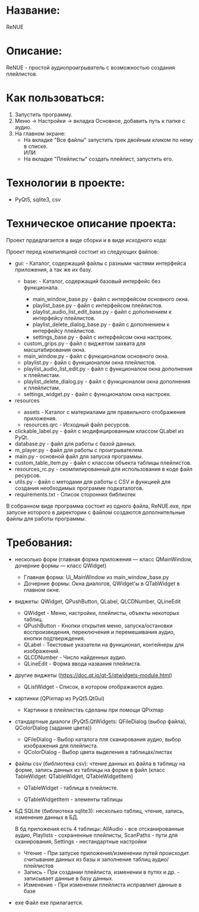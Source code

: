 # Название: 
ReNUE

# Описание:
ReNUE - простой аудиопроигрыватель с возможностью создания плейлистов.

# Как пользоваться:
1. Запустить программу.
2. Меню -> Настройки -> вкладка Основное, добавить путь к папке с аудио.
3. На главном экране:
	<ul>
	<li> На вкладке "Все файлы" запустить трек двойным кликом по нему в списке. </li>
	ИЛИ
	<li> На вкладке "Плейлисты" создать плейлист, запустить его. </li>
	</ul>
# Технологии в проекте: 
- PyQt5, sqlite3, csv

# Техническое описание проекта: 
Проект прдедлагается в виде сборки и в виде исходного кода:

Проект перед компиляцией состоит из следующих файлов:
<ul>
    <li>gui: - Каталог, содержащий файлы с разными частями интерфейса приложения, а так же их базу.</li>
    <ul>
        <li>base: - Каталог, содержащий базовый интерфейс без функционала. </li>
        <ul>
            <li>main_window_base.py - файл с интерфейсом основного окна.</li>
            <li>playlist_base.py - файл с интерфейсом плейлистов.</li>
            <li>playlist_audio_list_edit_base.py - файл с дополнением к интерфейсу плейлистов.</li>
            <li>playlist_delete_dialog_base.py - файл с дополнением к интерфейсу плейлистов.</li>
            <li>settings_base.py - файл с интерфейсом окна настроек.</li>
        </ul>
        <li>custom_grips.py - файл с виджетом захвата для масштабирования окна.</li>
        <li>main_window.py - файл с функционалом основного окна.</li>
        <li>playlist.py - файл с функционалом окна плейлистов.</li>
        <li>playlist_audio_list_edit.py - файл с функционалом окна дополнения к плейлистам.</li>
        <li>playlist_delete_dialog.py - файл с функционалом окна дополнения к плейлистам.</li>
        <li>settings_widget.py - файл с функционалом окна настроек.</li>
    </ul>

<li>resources</li>
    <ul>
        <li>assets - Каталог с материалами для правильного отображения приложения.</li>
        <li>resources.qrc - Исходный файл ресурсов.</li>
    </ul>
<li>clickable_label.py - файл с модифицированным классом QLabel из PyQt.</li>
<li>database.py - файл для работы с базой данных.</li>
<li>m_player.py - файл для работы с проигрывателем.</li>
<li>main.py - основной файл для запуска программы.</li>
<li>custom_table_item.py - файл с классом объекта таблицы плейлистов.</li>
<li>resources_rc.py - скомпилированный для использования в коде файл ресурсов.</li>
<li>utils.py - файл с методами для работы с CSV и функцией для создания необходимых программе подкаталогов.</li>
<li>requirements.txt - Cписок сторонних библиотек</li>
</ul>

В собранном виде программа состоит из одного файла, ReNUE.exe, при запуске которого в директории с файлом создаются дополнительные файлы для работы программы.


# Требования:

- несколько форм (главная форма приложения — класс QMainWindow, дочерние формы — класс QWidget)
    - Главная форма: Ui_MainWindow из main_window_base.py
    - Дочерние формы: Окна диалогов, QWidget'ы в QTabWidget в главном окне. 

- виджеты: QWidget, QPushButton, QLabel, QLCDNumber, QLineEdit
	- QWidget - Меню, настройки, плейлисты, объекты некоторых таблиц.
	- QPushButton - Кнопки открытия меню, запуска/остановки воспроизведения, переключения и перемешивания аудио, кнопки подтверждения.
	- QLabel - Текстовые указатели на функционал, контейнеры для изображений.
	- QLCDNumber - Число найденных аудио.
	- QLineEdit - Форма ввода названия плейлиста.

- другие виджеты (https://doc.qt.io/qt-5/qtwidgets-module.html)
	- QListWidget - Список, в котором отображаются аудио.

- картинки (QPixmap из PyQt5.QtGui)
	- Картинки в плейлистаъ сделаны при помощи QPixmap

- стандартные диалоги (PyQt5.QtWidgets: QFileDialog (выбор файла), QColorDialog (задание цвета))
	- QFileDialog - Выбор каталога пля сканирования аудио, выбор изображения для плейлиста.
	- QColorDialog - Выбор цвета выделения в таблицах/листах

- файлы csv (библиотека csv): чтение данных из файла в таблицу на форме, запись данных из таблицы на форме в файл (класс TableWidget: QTableWidget, QTableWidgetItem)
	- QTableWidget - таблица в плейлисте.

	- QTableWidgetItem - элементы таблицы

- БД SQLite (библиотека sqlite3): несколько таблиц, чтение, запись, изменение данных в БД.

    В бд приложения есть 4 таблицы: AllAudio - все отсканированные аудио, Playlists - сохраненные плейлисты, ScanPaths - пути для сканирования, Settings - нестандартные настройки
    - Чтение - При запуске приложения/изменении путей происходит считывание данных из базы и заполнение таблиц аудио/плейлистов
    - Запись - При создании плейлиста, изменении в путях и др. - записывает данные в базу данных.
    - Изменение - При изменении плейлиста исправляет данные в базе

- exe
    Файл exe прилагается.
